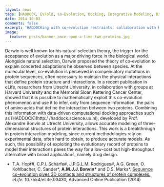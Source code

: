 ```yaml
---
layout: news
tags: [HADDOCK, EVFold, Co-Evolution, Docking, Integrative Modeling, Bioinformatics, Harvard University, Utrecht University]
date: 2014-10-03
comments: false
excerpt: 'HADDOCKing with co-evolution restraints: collaboration with Harvard University @eLife'
image:
  feature: posts/banner_once-upon-a-time-two-proteins.jpg
---
```


Darwin is well known for his natural selection theory, the trigger for the
acceptance of evolution as a major driving force in the biological world.
Alongside natural selection, Darwin proposed the theory of co-evolution
to explain concerted adaptations he observed between species. At the
molecular level, co-evolution is perceived in compensatory mutations in
protein sequences, often necessary to maintain the physical interactions that
define protein structure and interactions. In a recent publication in eLife,
researchers from Utrecht University, in collaboration with groups at Harvard
University and the Memorial Sloan Kettering Cancer Center, showed that
it is possible to mathematically exploit this co-evolution phenomenon and
use it to infer, only from sequence information, the pairs of amino acids that
define the interaction between two proteins. Combining this information with
data-driven computational docking approaches such as [HADDOCK](http:/
/haddock.science.uu.nl), developed by Prof. Alexandre Bonvin at Utrecht
University, allows accurate modeling of three-dimensional structures of protein
interactions. This work is a breakthrough in protein interaction modeling,
since current methodologies rely on experimental data, often hard to obtain, to
produce accurate models. As such, this possibility of exploiting the evolutionary
record of proteins to model their interactions paves the way for a low-cost but
high-throughput alternative with broad applications, namely drug design.

* T.A. Hopf#, C.P.I. Sch&auml;rfe#, J.P.G.L.M. Rodrigues#, A.G. Green, O. Kohlbacher, C. Sander\*, **A.M.J.J. Bonvin\*** and D.S. Marks\*.
[Sequence co-evolution gives 3D contacts and structures of protein complexes.](http://elifesciences.org/content/early/2014/09/25/eLife.03430)
_eLife._ 10.7554/eLife.03430, Advanced Online Publication (2014)
